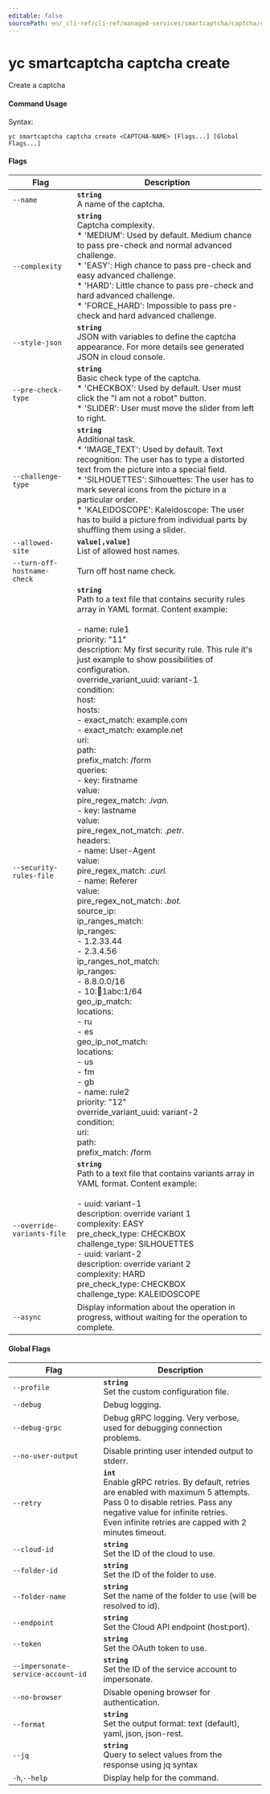 ```yaml
---
editable: false
sourcePath: en/_cli-ref/cli-ref/managed-services/smartcaptcha/captcha/create.md
---
```


# yc smartcaptcha captcha create

Create a captcha

#### Command Usage

Syntax: 

`yc smartcaptcha captcha create <CAPTCHA-NAME> [Flags...] [Global Flags...]`

#### Flags

| Flag | Description |
|----|----|
|`--name`|<b>`string`</b><br/>A name of the captcha.|
|`--complexity`|<b>`string`</b><br/>Captcha complexity.<br/>* 'MEDIUM': Used by default. Medium chance to pass pre-check and normal advanced challenge.<br/>* 'EASY': High chance to pass pre-check and easy advanced challenge.<br/>* 'HARD': Little chance to pass pre-check and hard advanced challenge.<br/>* 'FORCE_HARD': Impossible to pass pre-check and hard advanced challenge.|
|`--style-json`|<b>`string`</b><br/>JSON with variables to define the captcha appearance. For more details see generated JSON in cloud console.|
|`--pre-check-type`|<b>`string`</b><br/>Basic check type of the captcha.<br/>* 'CHECKBOX': Used by default. User must click the "I am not a robot" button.<br/>* 'SLIDER': User must move the slider from left to right.|
|`--challenge-type`|<b>`string`</b><br/>Additional task.<br/>* 'IMAGE_TEXT': Used by default. Text recognition: The user has to type a distorted text from the picture into a special field.<br/>* 'SILHOUETTES': Silhouettes: The user has to mark several icons from the picture in a particular order.<br/>* 'KALEIDOSCOPE': Kaleidoscope: The user has to build a picture from individual parts by shuffling them using a slider.|
|`--allowed-site`|<b>`value[,value]`</b><br/>List of allowed host names.|
|`--turn-off-hostname-check`|Turn off host name check.|
|`--security-rules-file`|<b>`string`</b><br/>Path to a text file that contains security rules array in YAML format. Content example:<br/><br/>- name: rule1<br/>priority: "11"<br/>description: My first security rule. This rule it's just example to show possibilities of configuration.<br/>override_variant_uuid: variant-1<br/>condition:<br/>host:<br/>hosts:<br/>- exact_match: example.com<br/>- exact_match: example.net<br/>uri:<br/>path:<br/>prefix_match: /form<br/>queries:<br/>- key: firstname<br/>value:<br/>pire_regex_match: .*ivan.*<br/>- key: lastname<br/>value:<br/>pire_regex_not_match: .*petr.*<br/>headers:<br/>- name: User-Agent<br/>value:<br/>pire_regex_match: .*curl.*<br/>- name: Referer<br/>value:<br/>pire_regex_not_match: .*bot.*<br/>source_ip:<br/>ip_ranges_match:<br/>ip_ranges:<br/>- 1.2.33.44<br/>- 2.3.4.56<br/>ip_ranges_not_match:<br/>ip_ranges:<br/>- 8.8.0.0/16<br/>- 10::1234:1abc:1/64<br/>geo_ip_match:<br/>locations:<br/>- ru<br/>- es<br/>geo_ip_not_match:<br/>locations:<br/>- us<br/>- fm<br/>- gb<br/>- name: rule2<br/>priority: "12"<br/>override_variant_uuid: variant-2<br/>condition:<br/>uri:<br/>path:<br/>prefix_match: /form<br/>|
|`--override-variants-file`|<b>`string`</b><br/>Path to a text file that contains variants array in YAML format. Content example:<br/><br/>- uuid: variant-1<br/>description: override variant 1<br/>complexity: EASY<br/>pre_check_type: CHECKBOX<br/>challenge_type: SILHOUETTES<br/>- uuid: variant-2<br/>description: override variant 2<br/>complexity: HARD<br/>pre_check_type: CHECKBOX<br/>challenge_type: KALEIDOSCOPE<br/>|
|`--async`|Display information about the operation in progress, without waiting for the operation to complete.|

#### Global Flags

| Flag | Description |
|----|----|
|`--profile`|<b>`string`</b><br/>Set the custom configuration file.|
|`--debug`|Debug logging.|
|`--debug-grpc`|Debug gRPC logging. Very verbose, used for debugging connection problems.|
|`--no-user-output`|Disable printing user intended output to stderr.|
|`--retry`|<b>`int`</b><br/>Enable gRPC retries. By default, retries are enabled with maximum 5 attempts.<br/>Pass 0 to disable retries. Pass any negative value for infinite retries.<br/>Even infinite retries are capped with 2 minutes timeout.|
|`--cloud-id`|<b>`string`</b><br/>Set the ID of the cloud to use.|
|`--folder-id`|<b>`string`</b><br/>Set the ID of the folder to use.|
|`--folder-name`|<b>`string`</b><br/>Set the name of the folder to use (will be resolved to id).|
|`--endpoint`|<b>`string`</b><br/>Set the Cloud API endpoint (host:port).|
|`--token`|<b>`string`</b><br/>Set the OAuth token to use.|
|`--impersonate-service-account-id`|<b>`string`</b><br/>Set the ID of the service account to impersonate.|
|`--no-browser`|Disable opening browser for authentication.|
|`--format`|<b>`string`</b><br/>Set the output format: text (default), yaml, json, json-rest.|
|`--jq`|<b>`string`</b><br/>Query to select values from the response using jq syntax|
|`-h`,`--help`|Display help for the command.|
